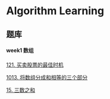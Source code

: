 
# Algorithm Learning

## 题库

#### week1 数组
[121. 买卖股票的最佳时机](https://github.com/Qiner0900/algorithm/issues/2)

[1013. 将数组分成和相等的三个部分](https://github.com/Qiner0900/algorithm/issues/3)

[15. 三数之和](https://github.com/Qiner0900/algorithm/issues/4)
